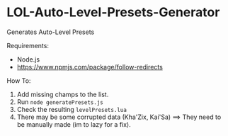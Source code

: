 # LOL-Auto-Level-Presets-Generator
Generates Auto-Level Presets

Requirements:

- Node.js
- https://www.npmjs.com/package/follow-redirects

How To:

1. Add missing champs to the list.
2. Run ```node generatePresets.js```
3. Check the resulting ```levelPresets.lua```
4. There may be some corrupted data (Kha'Zix, Kai'Sa) ==> They need to be manually made (im to lazy for a fix).
